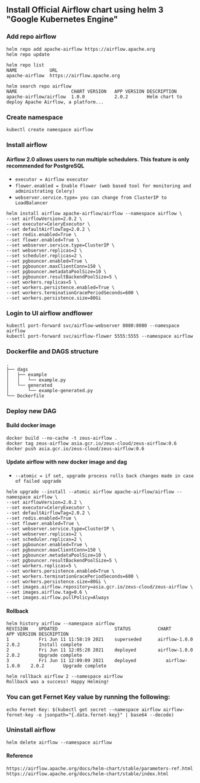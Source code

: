 ## Install Official Airflow chart using helm 3 "Google Kubernetes Engine"

### Add repo airflow
```
helm repo add apache-airflow https://airflow.apache.org
helm repo update

helm repo list
NAME          	URL                       
apache-airflow	https://airflow.apache.org

helm search repo airflow
NAME                  	CHART VERSION	APP VERSION	DESCRIPTION                                       
apache-airflow/airflow	1.0.0        	2.0.2      	Helm chart to deploy Apache Airflow, a platform...
```

### Create namespace
```
kubectl create namespace airflow
```

### Install airflow
#### Airflow 2.0 allows users to run multiple schedulers. This feature is only recommended for PostgreSQL
- `executor = Airflow executor`
- `flower.enabled = Enable Flower (web based tool for monitoring and administrating Celery)`
- `webserver.service.type= you can change from ClusterIP to LoadBalancer`
```
helm install airflow apache-airflow/airflow --namespace airflow \
--set airflowVersion=2.0.2 \
--set executor=CeleryExecutor \
--set defaultAirflowTag=2.0.2 \
--set redis.enabled=True \
--set flower.enabled=True \
--set webserver.service.type=ClusterIP \
--set webserver.replicas=2 \
--set scheduler.replicas=2 \
--set pgbouncer.enabled=True \
--set pgbouncer.maxClientConn=150 \
--set pgbouncer.metadataPoolSize=10 \
--set pgbouncer.resultBackendPoolSize=5 \
--set workers.replicas=5 \
--set workers.persistence.enabled=True \
--set workers.terminationGracePeriodSeconds=600 \
--set workers.persistence.size=80Gi
```

### Login to UI airflow andflower
```
kubectl port-forward svc/airflow-webserver 8080:8080 --namespace airflow
kubectl port-forward svc/airflow-flower 5555:5555 --namespace airflow
```

### Dockerfile and DAGS structure
```
.
├── dags
│   ├── example
│   │   └── example.py
│   └── generated
│       └── example-generated.py
└── Dockerfile
```



### Deploy new DAG
#### Build docker image
```
docker build --no-cache -t zeus-airflow .
docker tag zeus-airflow asia.gcr.io/zeus-cloud/zeus-airflow:0.6
docker push asia.gcr.io/zeus-cloud/zeus-airflow:0.6
```

#### Update airflow with new docker image and dag
- `--atomic = if set, upgrade process rolls back changes made in case of failed upgrade`
```
helm upgrade --install --atomic airflow apache-airflow/airflow --namespace airflow \
--set airflowVersion=2.0.2 \
--set executor=CeleryExecutor \
--set defaultAirflowTag=2.0.2 \
--set redis.enabled=True \
--set flower.enabled=True \
--set webserver.service.type=ClusterIP \
--set webserver.replicas=2 \
--set scheduler.replicas=2 \
--set pgbouncer.enabled=True \
--set pgbouncer.maxClientConn=150 \
--set pgbouncer.metadataPoolSize=10 \
--set pgbouncer.resultBackendPoolSize=5 \
--set workers.replicas=5 \
--set workers.persistence.enabled=True \
--set workers.terminationGracePeriodSeconds=600 \
--set workers.persistence.size=80Gi \
--set images.airflow.repository=asia.gcr.io/zeus-cloud/zeus-airflow \
--set images.airflow.tag=0.6 \
--set images.airflow.pullPolicy=Always
```


#### Rollback
```
helm history airflow --namespace airflow
REVISION	UPDATED                 	STATUS         	CHART        	APP VERSION	DESCRIPTION      
1       	Fri Jun 11 11:58:19 2021	superseded     	airflow-1.0.0	2.0.2      	Install complete 
2       	Fri Jun 11 12:05:28 2021	deployed       	airflow-1.0.0	2.0.2      	Upgrade complete 
3       	Fri Jun 11 12:09:09 2021	deployed	       airflow-1.0.0	2.0.2      	Upgrade complete
```
```
helm rollback airflow 2 --namespace airflow
Rollback was a success! Happy Helming!
```

### You can get Fernet Key value by running the following:
```
echo Fernet Key: $(kubectl get secret --namespace airflow airflow-fernet-key -o jsonpath="{.data.fernet-key}" | base64 --decode)
```
 
### Uninstall airflow
```
helm delete airflow --namespace airflow
```

#### Reference
```
https://airflow.apache.org/docs/helm-chart/stable/parameters-ref.html
https://airflow.apache.org/docs/helm-chart/stable/index.html
```

